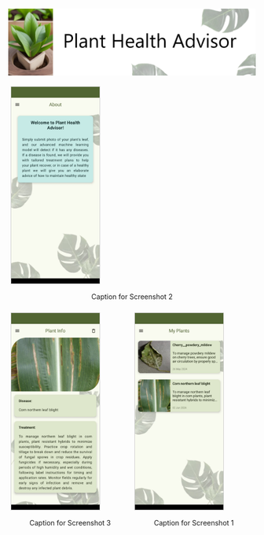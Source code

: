 ![Title](Screenshots/title.png)

<div style="display: flex; justify-content: center; align-items: center;">
    <div style="flex: 50%; padding: 5px;">
        <img src="Screenshots/8.jpg" alt="Screenshot 2" style="height: 400px; border: 1px solid #ccc;">
        <p style="text-align: center;">Caption for Screenshot 2</p>
    </div>
</div>

<div style="display: flex; justify-content: center; align-items: center;">
    <div style="flex: 50%; padding: 5px;">
        <img src="Screenshots/4.jpg" alt="Screenshot 3" style="height: 400px; border: 1px solid #ccc;">
        <p style="text-align: center;">Caption for Screenshot 3</p>
    </div>
    <div style="flex: 50%; padding: 5px;">
        <img src="Screenshots/5.jpg" alt="Screenshot 1" style="height: 400px; border: 1px solid #ccc;">
        <p style="text-align: center;">Caption for Screenshot 1</p>
    </div>
</div>

